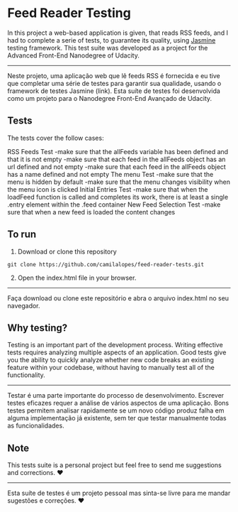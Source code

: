 # Feed Reader Testing

In this project a web-based application is given, that reads RSS feeds, and I had to complete a serie of tests, to guarantee its quality, using [Jasmine](http://jasmine.github.io/) testing framework. This test suite was developed as a project for the Advanced Front-End Nanodegree of Udacity.

-----

Neste projeto, uma aplicação web que lê feeds RSS é fornecida e eu tive que completar uma série de testes para garantir sua qualidade, usando o framework de testes Jasmine (link). Esta suíte de testes foi desenvolvida como um projeto para o Nanodegree Front-End Avançado de Udacity.

##  Tests

The tests cover the follow cases:

RSS Feeds Test
  -make sure that the allFeeds variable has been defined and that it is not empty
  -make sure that each feed in the allFeeds object has an url defined and not empty
  -make sure that each feed in the allFeeds object has a name defined and not empty
The menu Test
  -make sure that the menu is hidden by default
  -make sure that the menu changes visibility when the menu icon is clicked
Initial Entries Test
  -make sure that when the loadFeed function is called and completes its work, there is at least a single .entry element within the .feed container
New Feed Selection Test
  -make sure that when a new feed is loaded the content changes

## To run

1. Download or clone this repository
```
git clone https://github.com/camilalopes/feed-reader-tests.git
```
2. Open the index.html file in your browser.

-----

Faça download ou clone este repositório e abra o arquivo index.html no seu navegador.

## Why testing?

Testing is an important part of the development process. Writing effective tests requires analyzing multiple aspects of an application. Good tests give you the ability to quickly analyze whether new code breaks an existing feature within your codebase, without having to manually test all of the functionality.

-----

Testar é uma parte importante do processo de desenvolvimento. Escrever testes eficazes requer a análise de vários aspectos de uma aplicação. Bons testes permitem analisar rapidamente se um novo código produz falha em alguma implementação já existente, sem ter que testar manualmente todas as funcionalidades.

## Note

This tests suite is a personal project but feel free to send me suggestions and corrections. :hearts:

-----

Esta suíte de testes é um projeto pessoal mas sinta-se livre para me mandar sugestões e correções. :hearts:
